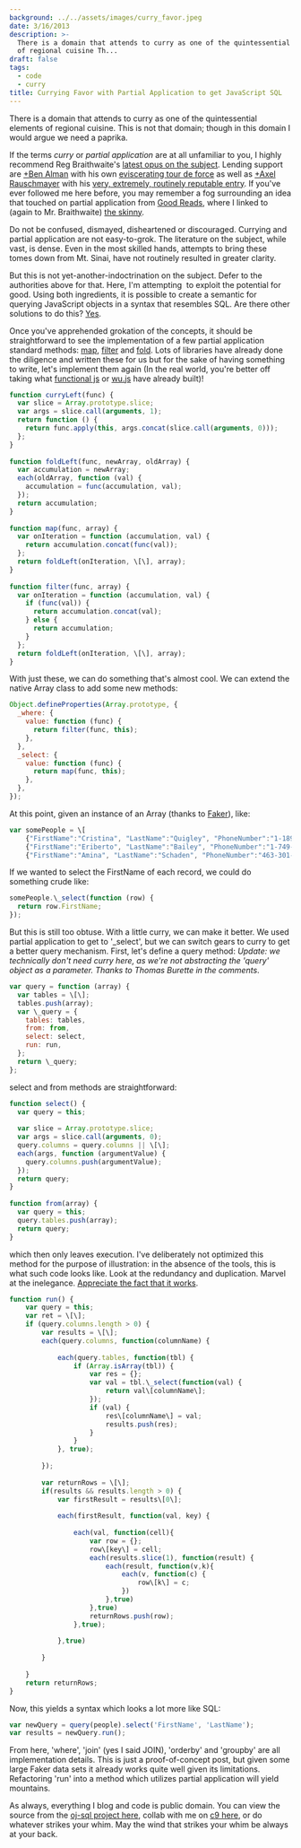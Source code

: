 ```yaml
---
background: ../../assets/images/curry_favor.jpeg
date: 3/16/2013
description: >-
  There is a domain that attends to curry as one of the quintessential elements
  of regional cuisine Th...
draft: false
tags:
  - code
  - curry
title: Currying Favor with Partial Application to get JavaScript SQL
---
```

  
There is a domain that attends to curry as one of the quintessential elements of regional cuisine. This is not that domain; though in this domain I would argue we need a paprika.  
  
If the terms _curry_ or _partial application_ are at all unfamiliar to you, I highly recommend Reg Braithwaite's [latest opus on the subject](http://raganwald.com/2013/03/07/currying-and-partial-application.html). Lending support are [+Ben Alman](http://plus.google.com/112487099551149077731) with his own [eviscerating tour de force](http://benalman.com/news/2012/09/partial-application-in-javascript/) as well as [+Axel Rauschmayer](http://plus.google.com/110516491705475800224) with his [very, extremely, routinely reputable entry](http://www.2ality.com/2011/09/currying-vs-part-eval.html). If you've ever followed me here before, you may remember a fog surrounding an idea that touched on partial application from [Good Reads](http://hiking.luddites.me/2013/01/good-reads.html), where I linked to (again to Mr. Braithwaite) [the skinny](https://github.com/raganwald/homoiconic/blob/master/2013/01/practical-applications-of-partial-application.md).  
  
Do not be confused, dismayed, disheartened or discouraged. Currying and partial application are not easy-to-grok. The literature on the subject, while vast, is dense. Even in the most skilled hands, attempts to bring these tomes down from Mt. Sinai, have not routinely resulted in greater clarity.  
  
But this is not yet-another-indoctrination on the subject. Defer to the authorities above for that. Here, I'm attempting  to exploit the potential for good. Using both ingredients, it is possible to create a semantic for querying JavaScript objects in a syntax that resembles SQL. Are there other solutions to do this? [Yes](https://plus.google.com/108988276571177665337/posts/ahm5G625Vix).  
  
Once you've apprehended grokation of the concepts, it should be straightforward to see the implementation of a few partial application standard methods: [map](<http://en.wikipedia.org/wiki/Map_(higher-order_function)>), [filter](<http://en.wikipedia.org/wiki/Filter_(higher-order_function)>) and [fold](<http://en.wikipedia.org/wiki/Fold_(higher-order_function)>). Lots of libraries have already done the diligence and written these for us but for the sake of having something to write, let's implement them again (In the real world, you're better off taking what [functional js](http://osteele.com/sources/javascript/functional/) or [wu.js](http://fitzgen.github.com/wu.js) have already built)!  
  
```js  
function curryLeft(func) {  
  var slice = Array.prototype.slice;  
  var args = slice.call(arguments, 1);  
  return function () {  
    return func.apply(this, args.concat(slice.call(arguments, 0)));  
  };  
}  
  
function foldLeft(func, newArray, oldArray) {  
  var accumulation = newArray;  
  each(oldArray, function (val) {  
    accumulation = func(accumulation, val);  
  });  
  return accumulation;  
}  
  
function map(func, array) {  
  var onIteration = function (accumulation, val) {  
    return accumulation.concat(func(val));  
  };  
  return foldLeft(onIteration, \[\], array);  
}  
  
function filter(func, array) {  
  var onIteration = function (accumulation, val) {  
    if (func(val)) {  
      return accumulation.concat(val);  
    } else {  
      return accumulation;  
    }  
  };  
  return foldLeft(onIteration, \[\], array);  
}  
```  
  
With just these, we can do something that's almost cool. We can extend the native Array class to add some new methods:  
  
```js  
Object.defineProperties(Array.prototype, {  
  _where: {  
    value: function (func) {  
      return filter(func, this);  
    },  
  },  
  _select: {  
    value: function (func) {  
      return map(func, this);  
    },  
  },  
});  
```  
  
At this point, given an instance of an Array (thanks to [Faker](https://github.com/marak/Faker.js/)), like:  
  
```js  
var somePeople = \[  
    {"FirstName":"Cristina", "LastName":"Quigley", "PhoneNumber":"1-189-868-2830", "Email":"Imelda@lourdes.ca", "Id":0},  
    {"FirstName":"Eriberto", "LastName":"Bailey", "PhoneNumber":"1-749-549-2050 x36612", "Email":"Pamela\_Gaylord@ludie.net", "Id":1},  
    {"FirstName":"Amina", "LastName":"Schaden", "PhoneNumber":"463-301-9579 x9511", "Email":"Conner\_Gusikowski@jolie.tv", "Id":2}\];  
```  
  
If we wanted to select the FirstName of each record, we could do something crude like:  
  
```js  
somePeople.\_select(function (row) {  
  return row.FirstName;  
});  
```  
  
But this is still too obtuse. With a little curry, we can make it better. We used partial application to get to '\_select', but we can switch gears to curry to get a better query mechanism. First, let's define a query method: _Update: we technically don't need curry here, as we're not abstracting the 'query' object as a parameter. Thanks to Thomas Burette in the comments_.  
  
```js  
var query = function (array) {  
  var tables = \[\];  
  tables.push(array);  
  var \_query = {  
    tables: tables,  
    from: from,  
    select: select,  
    run: run,  
  };  
  return \_query;  
};  
```  
  
select and from methods are straightforward:  
  
```js  
function select() {  
  var query = this;  
  
  var slice = Array.prototype.slice;  
  var args = slice.call(arguments, 0);  
  query.columns = query.columns || \[\];  
  each(args, function (argumentValue) {  
    query.columns.push(argumentValue);  
  });  
  return query;  
}  
  
function from(array) {  
  var query = this;  
  query.tables.push(array);  
  return query;  
}  
```  
  
which then only leaves execution. I've deliberately not optimized this method for the purpose of illustration: in the absence of the tools, this is what such code looks like. Look at the redundancy and duplication. Marvel at the inelegance. [Appreciate the fact that it works](http://prog21.dadgum.com/169.html).  
  
```js  
function run() {  
    var query = this;  
    var ret = \[\];  
    if (query.columns.length > 0) {  
        var results = \[\];  
        each(query.columns, function(columnName) {  
  
            each(query.tables, function(tbl) {  
                if (Array.isArray(tbl)) {  
                    var res = {};  
                    var val = tbl.\_select(function(val) {  
                        return val\[columnName\];  
                    });  
                    if (val) {  
                        res\[columnName\] = val;  
                        results.push(res);  
                    }  
                }  
            }, true);  
  
        });  
  
        var returnRows = \[\];  
        if(results && results.length > 0) {  
            var firstResult = results\[0\];  
  
            each(firstResult, function(val, key) {  
  
                each(val, function(cell){  
                    var row = {};  
                    row\[key\] = cell;  
                    each(results.slice(1), function(result) {  
                        each(result, function(v,k){  
                            each(v, function(c) {  
                                row\[k\] = c;  
                            })  
                        },true)  
                    },true)  
                    returnRows.push(row);  
                },true);  
  
            },true)  
  
        }  
  
    }  
    return returnRows;  
}  
```  
  
Now, this yields a syntax which looks a lot more like SQL:  
  
```js  
var newQuery = query(people).select('FirstName', 'LastName');  
var results = newQuery.run();  
```  
  
From here, 'where', 'join' (yes I said JOIN), 'orderby' and 'groupby' are all implementation details. This is just a proof-of-concept post, but given some large Faker data sets it already works quite well given its limitations. Refactoring 'run' into a method which utilizes partial application will yield mountains.  
  
As always, everything I blog and code is public domain. You can view the source from the [oj-sql project here](https://github.com/somecallmechief/oj-sql), collab with me on [c9 here](https://c9.io/somecallmechief/oj-sql), or do whatever strikes your whim. May the wind that strikes your whim be always at your back.  
